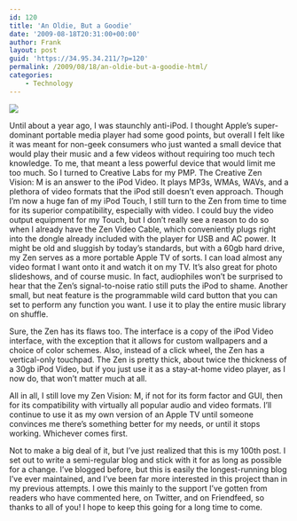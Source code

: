 ```yaml
---
id: 120
title: 'An Oldie, But a Goodie'
date: '2009-08-18T20:31:00+00:00'
author: Frank
layout: post
guid: 'https://34.95.34.211/?p=120'
permalink: /2009/08/18/an-oldie-but-a-goodie-html/
categories:
    - Technology
---
```


![ ](http://ucables.com/img/ipics/CREATIVE-ZEN-VISIONM-R55478.jpg)

Until about a year ago, I was staunchly anti-iPod. I thought Apple’s super-dominant portable media player had some good points, but overall I felt like it was meant for non-geek consumers who just wanted a small device that would play their music and a few videos without requiring too much tech knowledge. To me, that meant a less powerful device that would limit me too much. So I turned to Creative Labs for my PMP. The Creative Zen Vision: M is an answer to the iPod Video. It plays MP3s, WMAs, WAVs, and a plethora of video formats that the iPod still doesn’t even approach. Though I’m now a huge fan of my iPod Touch, I still turn to the Zen from time to time for its superior compatibility, especially with video. I could buy the video output equipment for my Touch, but I don’t really see a reason to do so when I already have the Zen Video Cable, which conveniently plugs right into the dongle already included with the player for USB and AC power. It might be old and sluggish by today’s standards, but with a 60gb hard drive, my Zen serves as a more portable Apple TV of sorts. I can load almost any video format I want onto it and watch it on my TV. It’s also great for photo slideshows, and of course music. In fact, audiophiles won’t be surprised to hear that the Zen’s signal-to-noise ratio still puts the iPod to shame. Another small, but neat feature is the programmable wild card button that you can set to perform any function you want. I use it to play the entire music library on shuffle.

Sure, the Zen has its flaws too. The interface is a copy of the iPod Video interface, with the exception that it allows for custom wallpapers and a choice of color schemes. Also, instead of a click wheel, the Zen has a vertical-only touchpad. The Zen is pretty thick, about twice the thickness of a 30gb iPod Video, but if you just use it as a stay-at-home video player, as I now do, that won’t matter much at all.

All in all, I still love my Zen Vision: M, if not for its form factor and GUI, then for its compatibility with virtually all popular audio and video formats. I’ll continue to use it as my own version of an Apple TV until someone convinces me there’s something better for my needs, or until it stops working. Whichever comes first.

Not to make a big deal of it, but I’ve just realized that this is my 100th post. I set out to write a semi-regular blog and stick with it for as long as possible for a change. I’ve blogged before, but this is easily the longest-running blog I’ve ever maintained, and I’ve been far more interested in this project than in my previous attempts. I owe this mainly to the support I’ve gotten from readers who have commented here, on Twitter, and on Friendfeed, so thanks to all of you! I hope to keep this going for a long time to come.